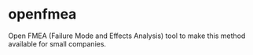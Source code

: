 # openfmea
Open FMEA (Failure Mode and Effects Analysis) tool to make this method available for small companies. 
